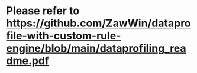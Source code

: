 # Please refer to <link> https://github.com/ZawWin/dataprofile-with-custom-rule-engine/blob/main/dataprofiling_readme.pdf </link>
